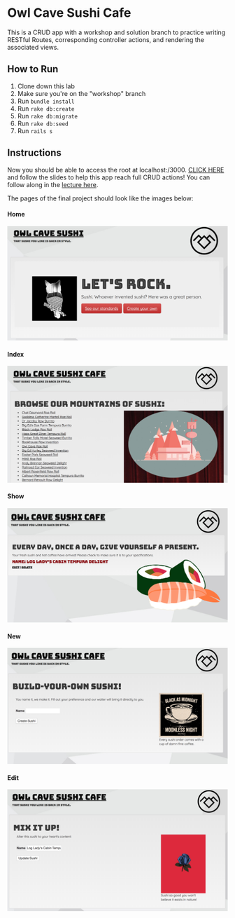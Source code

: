 # Owl Cave Sushi Cafe

This is a CRUD app with a workshop and solution branch to practice writing RESTful Routes, corresponding controller actions, and rendering the associated views.

## How to Run

1. Clone down this lab
2. Make sure you're on the "workshop" branch
2. Run `bundle install`
3. Run `rake db:create`
4. Run `rake db:migrate`
5. Run `rake db:seed`
6. Run `rails s`

## Instructions

Now you should be able to access the root at localhost:/3000. [CLICK HERE](https://docs.google.com/presentation/d/e/2PACX-1vSHC0_H0j6UhUMNE-VsHlAC44HS2eSspvqRQy5JL6GSn0nD4rFRRFKW71VCKClR5ffVVwMvyYUwdUJD/pub?start=false&loop=false&delayms=5000) and follow the slides to help this app reach full CRUD actions! You can follow along in the [lecture here](https://youtu.be/vE97XABHMkE).

The pages of the final project should look like the images below:
#### Home
![homepage](images/home.png)
#### Index
![index](images/index.png)
#### Show
![show](images/show.png)
#### New
![new](images/new.png)
#### Edit
![edit](images/edit.png)
